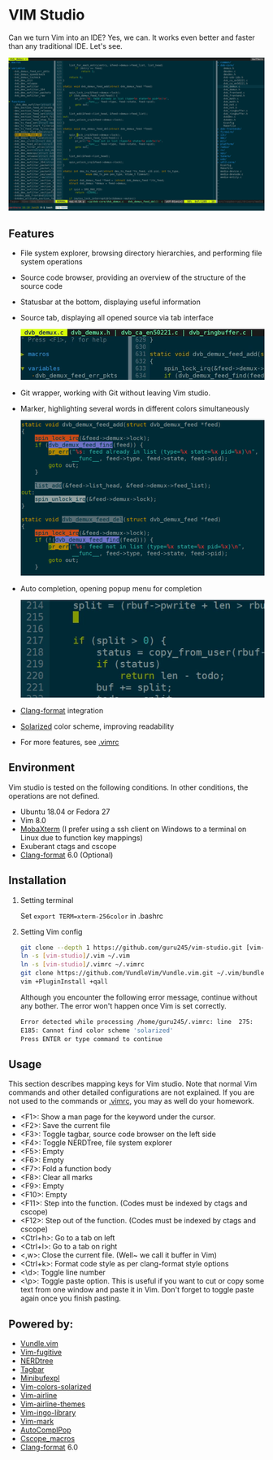 # VIM Studio

Can we turn Vim into an IDE? Yes, we can. It works even better and faster than any traditional IDE. Let's see.

![overview](./.imgs/overview.png)

## Features

* File system explorer, browsing directory hierarchies, and performing file system operations

* Source code browser, providing an overview of the structure of the source code

* Statusbar at the bottom, displaying useful information

* Source tab, displaying all opened source via tab interface

  ![tab](./.imgs/tab.gif)

* Git wrapper, working with Git without leaving Vim studio.

* Marker, highlighting several words in different colors simultaneously

  ![maker](./.imgs/mark.png)

* Auto completion, opening popup menu for completion

  ![auto completion](./.imgs/autocomp.gif)

* [Clang-format](https://clang.llvm.org/docs/ClangFormat.html) integration

* [Solarized](https://github.com/altercation/solarized) color scheme, improving readability

* For more features, see [.vimrc](./.vimrc)

## Environment

Vim studio is tested on the following conditions. In other conditions, the operations are not defined.

* Ubuntu 18.04 or Fedora 27
* Vim 8.0
* [MobaXterm](https://mobaxterm.mobatek.net/) (I prefer using a ssh client on Windows to a terminal on Linux due to function key mappings)
* Exuberant ctags and cscope
* [Clang-format](https://clang.llvm.org/docs/ClangFormat.html) 6.0 (Optional)

## Installation

1. Setting terminal

   Set `export TERM=xterm-256color` in .bashrc

2. Setting Vim config

   ```bash
   git clone --depth 1 https://github.com/guru245/vim-studio.git [vim-studio where you want]
   ln -s [vim-studio]/.vim ~/.vim
   ln -s [vim-studio]/.vimrc ~/.vimrc
   git clone https://github.com/VundleVim/Vundle.vim.git ~/.vim/bundle/Vundle.vim
   vim +PluginInstall +qall
   ```

   Although you encounter the following error message, continue without any bother. The error won't happen once Vim is set correctly.

   ```bash
   Error detected while processing /home/guru245/.vimrc: line  275:
   E185: Cannot find color scheme 'solarized'
   Press ENTER or type command to continue
   ```

## Usage

This section describes mapping keys for Vim studio. Note that normal Vim commands and other detailed configurations are not explained. If you are not used to the commands or [.vimrc](.vimrc), you may as well do your homework.

* \<F1>: Show a man page for the keyword under the cursor.
* \<F2>: Save the current file
* \<F3>: Toggle tagbar, source code browser on the left side
* \<F4>: Toggle NERDTree, file system explorer
* \<F5>: Empty
* \<F6>: Empty
* \<F7>: Fold a function body
* \<F8>: Clear all marks
* \<F9>: Empty
* \<F10>: Empty 
* \<F11>: Step into the function. (Codes must be indexed by ctags and cscope)
* \<F12>: Step out of the function. (Codes must be indexed by ctags and cscope)
* <Ctrl+h>: Go to a tab on left
* <Ctrl+l>: Go to a tab on right
* <,w>: Close the current file. (Well~ we call it buffer in Vim)
* <Ctrl+k>: Format code style as per clang-format style options
* <\d>: Toggle line number
* <\p>: Toggle paste option. This is useful if you want to cut or copy some text from one window and paste it in Vim. Don't forget to toggle paste again once you finish pasting.

## Powered by:

* [Vundle.vim](https://github.com/VundleVim/Vundle.vim)
* [Vim-fugitive](https://github.com/tpope/vim-fugitive)
* [NERDtree](https://github.com/scrooloose/nerdtree)
* [Tagbar](https://github.com/majutsushi/tagbar)
* [Minibufexpl](https://github.com/fholgado/minibufexpl.vim)
* [Vim-colors-solarized](https://github.com/altercation/solarized)
* [Vim-airline](https://github.com/vim-airline/vim-airline)
* [Vim-airline-themes](https://github.com/vim-airline/vim-airline-themes)
* [Vim-ingo-library](https://github.com/inkarkat/vim-ingo-library)
* [Vim-mark](https://github.com/inkarkat/vim-mark)
* [AutoComplPop](https://github.com/vim-scripts/AutoComplPop)
* [Cscope_macros](https://github.com/vim-scripts/cscope_macros.vim/blob/master/plugin/cscope_macros.vim)
* [Clang-format](https://clang.llvm.org/docs/ClangFormat.html) 6.0
